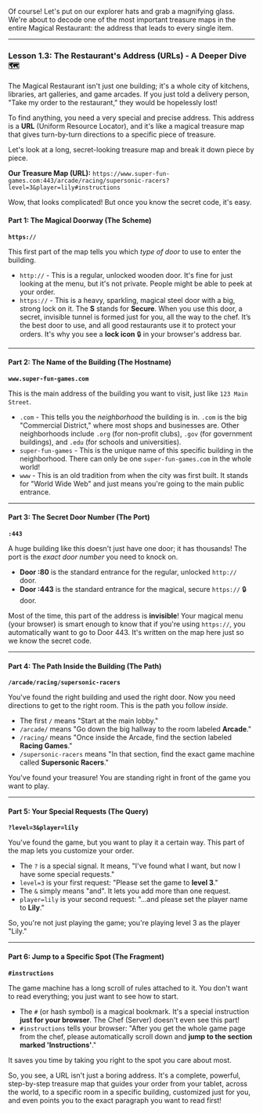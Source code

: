 Of course! Let's put on our explorer hats and grab a magnifying glass. We're about to decode one of the most important treasure maps in the entire Magical Restaurant: the address that leads to every single item.

---

### **Lesson 1.3: The Restaurant's Address (URLs) - A Deeper Dive 🗺️**

The Magical Restaurant isn't just one building; it's a whole city of kitchens, libraries, art galleries, and game arcades. If you just told a delivery person, "Take my order to the restaurant," they would be hopelessly lost!

To find anything, you need a very special and precise address. This address is a **URL** (Uniform Resource Locator), and it's like a magical treasure map that gives turn-by-turn directions to a specific piece of treasure.

Let's look at a long, secret-looking treasure map and break it down piece by piece.

**Our Treasure Map (URL):** `https://www.super-fun-games.com:443/arcade/racing/supersonic-racers?level=3&player=lily#instructions`

Wow, that looks complicated! But once you know the secret code, it's easy.

#### **Part 1: The Magical Doorway (The Scheme)**

**`https://`**

This first part of the map tells you which _type of door_ to use to enter the building.

- `http://` - This is a regular, unlocked wooden door. It's fine for just looking at the menu, but it's not private. People might be able to peek at your order.
- `https://` - This is a heavy, sparkling, magical steel door with a big, strong lock on it. The **S** stands for **Secure**. When you use this door, a secret, invisible tunnel is formed just for you, all the way to the chef. It’s the best door to use, and all good restaurants use it to protect your orders. It's why you see a **lock icon** 🔒 in your browser's address bar.

---

#### **Part 2: The Name of the Building (The Hostname)**

**`www.super-fun-games.com`**

This is the main address of the building you want to visit, just like `123 Main Street`.

- `.com` - This tells you the _neighborhood_ the building is in. `.com` is the big "Commercial District," where most shops and businesses are. Other neighborhoods include `.org` (for non-profit clubs), `.gov` (for government buildings), and `.edu` (for schools and universities).
- `super-fun-games` - This is the unique name of this specific building in the neighborhood. There can only be one `super-fun-games.com` in the whole world!
- `www` - This is an old tradition from when the city was first built. It stands for "World Wide Web" and just means you're going to the main public entrance.

---

#### **Part 3: The Secret Door Number (The Port)**

**`:443`**

A huge building like this doesn't just have one door; it has thousands! The port is the _exact door number_ you need to knock on.

- **Door :80** is the standard entrance for the regular, unlocked `http://` door.
- **Door :443** is the standard entrance for the magical, secure `https://` 🔒 door.

Most of the time, this part of the address is **invisible**! Your magical menu (your browser) is smart enough to know that if you're using `https://`, you automatically want to go to Door 443. It's written on the map here just so we know the secret code.

---

#### **Part 4: The Path Inside the Building (The Path)**

**`/arcade/racing/supersonic-racers`**

You've found the right building and used the right door. Now you need directions to get to the right room. This is the path you follow _inside_.

- The first `/` means "Start at the main lobby."
- `/arcade/` means "Go down the big hallway to the room labeled **Arcade**."
- `/racing/` means "Once inside the Arcade, find the section labeled **Racing Games**."
- `/supersonic-racers` means "In that section, find the exact game machine called **Supersonic Racers**."

You've found your treasure! You are standing right in front of the game you want to play.

---

#### **Part 5: Your Special Requests (The Query)**

**`?level=3&player=lily`**

You've found the game, but you want to play it a certain way. This part of the map lets you customize your order.

- The `?` is a special signal. It means, "I've found what I want, but now I have some special requests."
- `level=3` is your first request: "Please set the game to **level 3**."
- The `&` simply means "and". It lets you add more than one request.
- `player=lily` is your second request: "...and please set the player name to **Lily**."

So, you're not just playing the game; you're playing level 3 as the player "Lily."

---

#### **Part 6: Jump to a Specific Spot (The Fragment)**

**`#instructions`**

The game machine has a long scroll of rules attached to it. You don't want to read everything; you just want to see how to start.

- The `#` (or hash symbol) is a magical bookmark. It's a special instruction **just for your browser**. The Chef (Server) doesn't even see this part!
- `#instructions` tells your browser: "After you get the whole game page from the chef, please automatically scroll down and **jump to the section marked 'Instructions'**."

It saves you time by taking you right to the spot you care about most.

So, you see, a URL isn't just a boring address. It's a complete, powerful, step-by-step treasure map that guides your order from your tablet, across the world, to a specific room in a specific building, customized just for you, and even points you to the exact paragraph you want to read first!